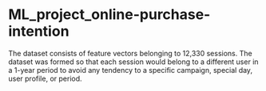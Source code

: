 # ML_project_online-purchase-intention
The dataset consists of feature vectors belonging to 12,330 sessions.  The dataset was formed so that each session would belong to a different user in a 1-year period to avoid any tendency to a specific campaign, special day, user profile, or period. 
